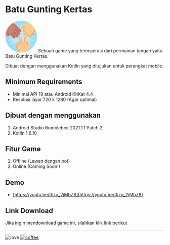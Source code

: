 # Batu Gunting Kertas
<img src="https://github.com/novandi18/batu-gunting-kertas/blob/main/app/src/main/res/drawable/rock_paper_scissors.png" alt="Logo Aplikasi" width="100"/>
Sebuah game yang terinspirasi dari permainan tangan yaitu Batu Gunting Kertas.

Dibuat dengan menggunakan Kotlin yang ditujukan untuk perangkat mobile.

## Minimum Requirements

 - Minimal API 19 atau Android KitKat 4.4
 - Resolusi layar 720 x 1280 (Agar optimal)

## Dibuat dengan menggunakan

 1. Android Studio Bumblebee 2021.1.1 Patch 2
 2. Kotlin 1.6.10

## Fitur Game
 1. Offline (Lawan dengan bot)
 2. Online (Coming Soon!)

## Demo
 - [https://youtu.be/0izo_2jMbZ8](https://youtu.be/0izo_2jMbZ8)

## Link Download
Jika ingin mendownload game ini, silahkan klik [link berikut](https://drive.google.com/file/d/15WEqmD7OQdwSoSB-ZS25iwNDb0IG7qMc/view?usp=sharing)

---

![love](http://ForTheBadge.com/images/badges/built-with-love.svg)
[![coffee](https://www.buymeacoffee.com/assets/img/custom_images/orange_img.png)](https://www.buymeacoffee.com/novandiramadhan)
